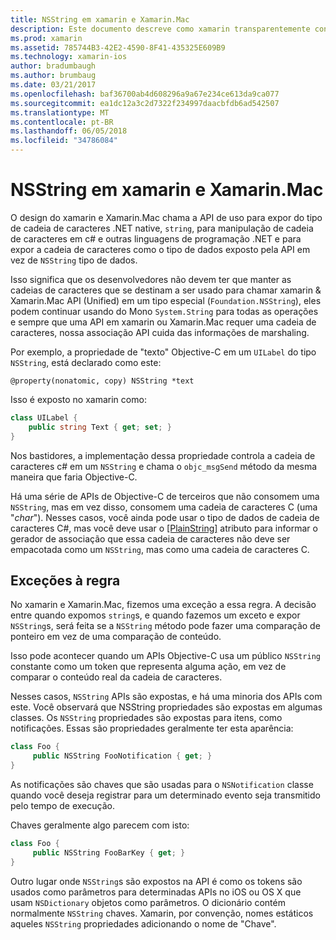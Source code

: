 ```yaml
---
title: NSString em xamarin e Xamarin.Mac
description: Este documento descreve como xamarin transparentemente converte objetos NSString c# objetos de cadeia de caracteres, quando isso não acontece.
ms.prod: xamarin
ms.assetid: 785744B3-42E2-4590-8F41-435325E609B9
ms.technology: xamarin-ios
author: bradumbaugh
ms.author: brumbaug
ms.date: 03/21/2017
ms.openlocfilehash: baf36700ab4d608296a9a67e234ce613da9ca077
ms.sourcegitcommit: ea1dc12a3c2d7322f234997daacbfdb6ad542507
ms.translationtype: MT
ms.contentlocale: pt-BR
ms.lasthandoff: 06/05/2018
ms.locfileid: "34786084"
---
```

# <a name="nsstring-in-xamarinios-and-xamarinmac"></a>NSString em xamarin e Xamarin.Mac

O design do xamarin e Xamarin.Mac chama a API de uso para expor do tipo de cadeia de caracteres .NET native, `string`, para manipulação de cadeia de caracteres em c# e outras linguagens de programação .NET e para expor a cadeia de caracteres como o tipo de dados exposto pela API em vez de `NSString` tipo de dados.

Isso significa que os desenvolvedores não devem ter que manter as cadeias de caracteres que se destinam a ser usado para chamar xamarin & Xamarin.Mac API (Unified) em um tipo especial (`Foundation.NSString`), eles podem continuar usando do Mono `System.String` para todas as operações e sempre que uma API em xamarin ou Xamarin.Mac requer uma cadeia de caracteres, nossa associação API cuida das informações de marshaling.

Por exemplo, a propriedade de "texto" Objective-C em um `UILabel` do tipo `NSString`, está declarado como este:

```objc
@property(nonatomic, copy) NSString *text
```

Isso é exposto no xamarin como:

```csharp
class UILabel {
    public string Text { get; set; }
}
```

Nos bastidores, a implementação dessa propriedade controla a cadeia de caracteres c# em um `NSString` e chama o `objc_msgSend` método da mesma maneira que faria Objective-C.

Há uma série de APIs de Objective-C de terceiros que não consomem uma `NSString`, mas em vez disso, consomem uma cadeia de caracteres C (uma "*char*"). Nesses casos, você ainda pode usar o tipo de dados de cadeia de caracteres C#, mas você deve usar o [[PlainString]](~/cross-platform/macios/binding/objective-c-libraries.md) atributo para informar o gerador de associação que essa cadeia de caracteres não deve ser empacotada como um `NSString`, mas como uma cadeia de caracteres C.

 <a name="Exceptions_to_the_Rule" />

## <a name="exceptions-to-the-rule"></a>Exceções à regra

No xamarin e Xamarin.Mac, fizemos uma exceção a essa regra. A decisão entre quando expomos `string`s, e quando fazemos um exceto e expor `NSString`s, será feita se a `NSString` método pode fazer uma comparação de ponteiro em vez de uma comparação de conteúdo.

Isso pode acontecer quando um APIs Objective-C usa um público `NSString` constante como um token que representa alguma ação, em vez de comparar o conteúdo real da cadeia de caracteres.

Nesses casos, `NSString` APIs são expostas, e há uma minoria dos APIs com este. Você observará que NSString propriedades são expostas em algumas classes. Os `NSString` propriedades são expostas para itens, como notificações. Essas são propriedades geralmente ter esta aparência:

```csharp
class Foo {
     public NSString FooNotification { get; }
}
```
As notificações são chaves que são usadas para o `NSNotification` classe quando você deseja registrar para um determinado evento seja transmitido pelo tempo de execução.

Chaves geralmente algo parecem com isto:

```csharp
class Foo {
     public NSString FooBarKey { get; }
}
```

Outro lugar onde `NSString`s são expostos na API é como os tokens são usados como parâmetros para determinadas APIs no iOS ou OS X que usam `NSDictionary` objetos como parâmetros. O dicionário contém normalmente `NSString` chaves. Xamarin, por convenção, nomes estáticos aqueles `NSString` propriedades adicionando o nome de "Chave".
